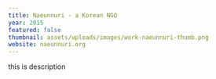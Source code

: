 ```yaml
---
title: Naeunnuri - a Korean NGO
year: 2015
featured: false
thumbnail: assets/uploads/images/work-naeunnuri-thumb.png
website: naeunnuri.org
---
```

this is description
